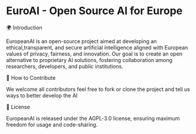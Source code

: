 # EuroAI - Open Source AI for Europe
🌍 Introduction

EuropeanAI is an open-source project
aimed at developing an ethical,transparent, and secure artificial intelligence
aligned with European values of privacy, fairness, and innovation.
Our goal is to create an open alternative to proprietary AI solutions, fostering collaboration among researchers, developers, and public institutions.

🤝 How to Contribute

We welcome all contributors feel free to fork or clone the project and tell us ways to better develop the AI

📜 License

EuropeanAI is released under the AGPL-3.0 license, ensuring maximum freedom for usage and code-sharing.
